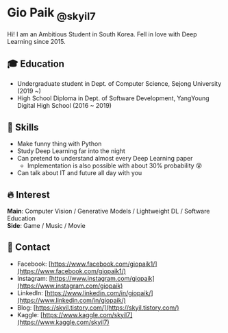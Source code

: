 # Gio Paik<sub> @skyil7</sub>
Hi! I am an Ambitious Student in South Korea. Fell in love with Deep Learning since 2015.

## 🎓 Education
- Undergraduate student in Dept. of Computer Science, Sejong University (2019 ~)
- High School Diploma in Dept. of Software Development, YangYoung Digital High School (2016 ~ 2019)

## 💪 Skills
- Make funny thing with Python
- Study Deep Learning far into the night
- Can pretend to understand almost every Deep Learning paper
    - Implementation is also possible with about 30% probability 😵
- Can talk about IT and future all day with you

## 🔥 Interest
**Main**: Computer Vision / Generative Models / Lightweight DL / Software Education   
**Side**: Game / Music / Movie

## 👋 Contact
- Facebook: [https://www.facebook.com/giopaik1/](https://www.facebook.com/giopaik1/)
- Instagram: [https://www.instagram.com/giopaik](https://www.instagram.com/giopaik)
- LinkedIn: [https://www.linkedin.com/in/giopaik/](https://www.linkedin.com/in/giopaik/)
- Blog: [https://skyil.tistory.com/](https://skyil.tistory.com/)
- Kaggle: [https://www.kaggle.com/skyil7](https://www.kaggle.com/skyil7)
